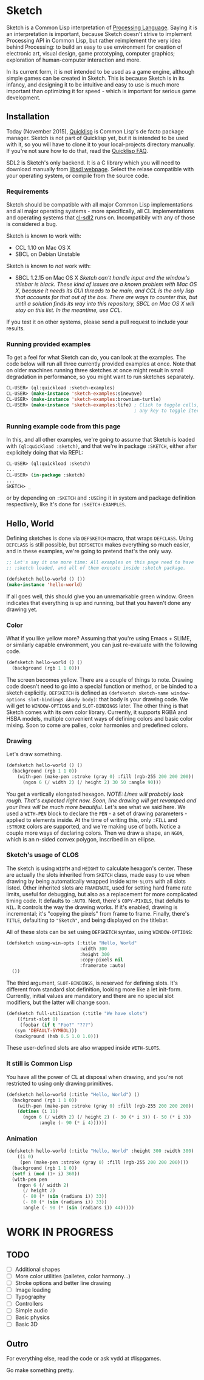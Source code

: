 # Sketch

Sketch is a Common Lisp interpretation of [Processing Language](https://processing.org). Saying it is an interpretation is important, because Sketch doesn't strive to implement Processing API in Common Lisp, but rather reimplement the very idea behind Processing: to build an easy to use environment for creation of electronic art, visual design, game prototyping, computer graphics; exploration of human-computer interaction and more.

In its current form, it is not intended to be used as a game engine, although simple games can be created in Sketch. This is because Sketch is in its infancy, and designing it to be intuitive and easy to use is much more important than optimizing it for speed - which is important for serious game development.

## Installation

Today (November 2015), [Quicklisp](https://www.quicklisp.org/beta/) is Common Lisp's de facto package manager. Sketch is not part of Quicklisp yet, but it is intended to be used with it, so you will have to clone it to your local-projects directory manually. If you're not sure how to do that, read the [Quicklisp FAQ](https://www.quicklisp.org/beta/faq.html).

SDL2 is Sketch's only backend. It is a C library which you will need to download manually from [libsdl webpage](https://www.libsdl.org/download-2.0.php). Select the relase compatible with your operating system, or compile from the source code.

### Requirements

Sketch should be compatible with all major Common Lisp implementations and all major operating systems - more specifically, all CL implementations and operating systems that [cl-sdl2](https://github.com/lispgames/cl-sdl2) runs on. Incompatibily with any of those is considered a bug.

Sketch is known to work with:

* CCL 1.10 on Mac OS X
* SBCL on Debian Unstable

Sketch is known to *not* work with:

* SBCL 1.2.15 on Mac OS X
  _Sketch can't handle input and the window's titlebar is black. These kind of issues are a known problem with Mac OS X, because it needs its GUI threads to be main, and CCL is the only lisp that accounts for that out of the box. There are ways to counter this, but until a solution finds its way into this repository, SBCL on Mac OS X will stay on this list. In the meantime, use CCL._

If you test it on other systems, please send a pull request to include your results.

### Running provided examples

To get a feel for what Sketch can do, you can look at the examples. The code below will run all three currently provided examples at once. Note that on older machines running three sketches at once might result in small degradation in performance, so you might want to run sketches separately.

```lisp
CL-USER> (ql:quickload :sketch-examples)
CL-USER> (make-instance 'sketch-examples:sinewave)
CL-USER> (make-instance 'sketch-examples:brownian-turtle)
CL-USER> (make-instance 'sketch-examples:life) ; Click to toggle cells,
	                                           ; any key to toggle iteration
```

### Running example code from this page

In this, and all other examples, we're going to assume that Sketch is loaded with `(ql:quickload :sketch)`, and that we're in package `:SKETCH`, either after explicitely doing that via REPL:

```lisp
CL-USER> (ql:quickload :sketch)
...
CL-USER> (in-package :sketch)
...
SKETCH> _

```

or by depending on `:SKETCH` and `:USE`ing it in system and package definition respectively, like it's done for `:SKETCH-EXAMPLES`.

## Hello, World

Defining sketches is done via `DEFSKETCH` macro, that wraps `DEFCLASS`. Using `DEFCLASS` is still possible, but `DEFSKETCH` makes everything so much easier, and in these examples, we're going to pretend that's the only way.

```lisp
;; Let's say it one more time: All examples on this page need to have
;; :sketch loaded, and all of them execute inside :sketch package.

(defsketch hello-world () ())
(make-instance 'hello-world)
```

If all goes well, this should give you an unremarkable green window. Green indicates that everything is up and running, but that you haven't done any drawing yet.

### Color

What if you like yellow more? Assuming that you're using Emacs + SLIME, or similarly capable environment, you can just re-evaluate with the following code.

```lisp
(defsketch hello-world () ()
  (background (rgb 1 1 0)))
```

The screen becomes yellow. There are a couple of things to note. Drawing code doesn't need to go into a special function or method, or be binded to a sketch explicitly. `DEFSKETCH` is defined as `(defsketch sketch-name window-options slot-bindings &body body)`: that body is your drawing code. We will get to `WINDOW-OPTIONS` and `SLOT-BINDINGS` later. The other thing is that Sketch comes with its own color library. Currently, it supports RGBA and HSBA models, multiple convenient ways of defining colors and basic color mixing. Soon to come are palles, color harmonies and predefined colors.

### Drawing

Let's draw something.

```lisp
(defsketch hello-world () ()
  (background (rgb 1 1 0))
    (with-pen (make-pen :stroke (gray 0) :fill (rgb-255 200 200 200))
      (ngon 6 (/ width 2) (/ height 2) 30 50 :angle 90)))
```

You get a vertically elongated hexagon. _NOTE: Lines will probably look rough. That's expected right now. Soon, line drawing will get revamped and your lines will be much more beautiful._ Let's see what we said here. We used a `WITH-PEN` block to declare the `PEN` - a set of drawing parameters - applied to elements inside. At the time of writing this, only `:FILL` and `:STROKE` colors are supported, and we're making use of both. Notice a couple more ways of declaring colors. Then we draw a shape, an `NGON`, which is an n-sided convex polygon, inscribed in an ellipse.

### Sketch's usage of CLOS

The sketch is using `WIDTH` and `HEIGHT` to calculate hexagon's center. These are actually the slots inherited from `SKETCH` class, made easy to use when drawing by being automatically wrapped inside `WITH-SLOTS` with all slots listed. Other inherited slots are `FRAMERATE`, used for setting hard frame rate limits, useful for debugging, but also as a replacement for more complicated timing code. It defaults to `:AUTO`. Next, there's `COPY-PIXELS`, that defults to `NIL`. It controls the way the drawing works. If it's enabled, drawing is incremental; it's "copying the pixels" from frame to frame. Finally, there's `TITLE`, defaulting to `"Sketch"`, and being displayed on the titlebar.

All of these slots can be set using `DEFSKETCH` syntax, using `WINDOW-OPTIONS`:

```lisp
(defsketch using-win-opts (:title "Hello, World"
                           :width 300
                           :height 300
						   :copy-pixels nil
						   :framerate :auto)
  ())
```

The third argument, `SLOT-BINDINGS`, is reserved for defining slots. It's different from standard slot definition, looking more like a let init-form. Currently, initial values are mandatory and there are no special slot modifiers, but the latter will change soon.

```lisp
(defsketch full-utilization (:title "We have slots")
    ((first-slot 0)
     (foobar (if t "Foo?" "???")
   (sym 'DEFAULT-SYMBOL)))
   (background (hsb 0.5 1.0 1.0)))
```

These user-defined slots are also wrapped inside `WITH-SLOTS`.

### It still is Common Lisp

You have all the power of CL at disposal when drawing, and you're not restricted to using only drawing primitives.

```lisp
(defsketch hello-world (:title "Hello, World") ()
  (background (rgb 1 1 0))
    (with-pen (make-pen :stroke (gray 0) :fill (rgb-255 200 200 200))
    (dotimes (i 11)
      (ngon 6 (/ width 2) (/ height 2) (- 30 (* i 3)) (- 50 (* i 3))
            :angle (- 90 (* i 4))))))
```

### Animation

```lisp
(defsketch hello-world (:title "Hello, World" :height 300 :width 300)
    ((i 0)
     (pen (make-pen :stroke (gray 0) :fill (rgb-255 200 200 200))))
  (background (rgb 1 1 0))
  (setf i (mod (1+ i) 360))
  (with-pen pen
    (ngon 6 (/ width 2)
	  (/ height 2)
	  (- 80 (* (sin (radians i)) 33))
	  (- 80 (* (sin (radians i)) 33))
	  :angle (- 90 (* (sin (radians i)) 44)))))
```
# WORK IN PROGRESS

## TODO

- [ ] Additional shapes
- [ ] More color utilities (palletes, color harmony...)
- [ ] Stroke options and better line drawing
- [ ] Image loading
- [ ] Typography
- [ ] Controllers
- [ ] Simple audio
- [ ] Basic physics
- [ ] Basic 3D

## Outro

For everything else, read the code or ask vydd at #lispgames. 

Go make something pretty.
